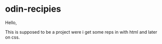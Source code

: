 # odin-recipies
Hello,

This is supposed to be a project were i get some reps in with html and later on css.